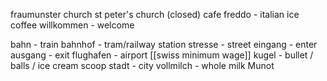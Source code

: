 
fraumunster church
st peter's church (closed) 
cafe freddo - italian ice coffee
willkommen - welcome

bahn - train
bahnhof - tram/railway station
stresse - street
eingang - enter
ausgang - exit
flughafen - airport
[[swiss minimum wage]] 
kugel - bullet / balls / ice cream scoop
stadt - city
vollmilch - whole milk
Munot
